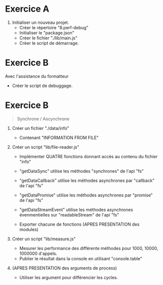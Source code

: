 # Exercice A

1. Initialiser un nouveau projet.
    * Créer le répertoire "8.perf-debug"
    * Initialiser le "package.json"
    * Créer le fichier "./lib/main.js"
    * Créer le script de démarrage.


# Exercice B
Avec l'assistance du formatteur
* Créer le script de debuggage.




# Exercice B

> Synchrone / Ascynchrone

1. Créer un fichier "./data/info"
    * Contenant "INFORMATION FROM FILE"

2. Créer un script "lib/file-reader.js"
    * Implémenter QUATRE fonctions donnant accès au contenu du fichier "info"

    * "getDataSync" utilise les méthodes "synchrones" de l'api "fs"
    * "getDataCallback" utilise les méthodes asynchrones par "callback" de l'api "fs"
    * "getDataPromise" utilise les méthodes asynchrones par "promise" de l'api "fs"
    * "getDataStreamEvent" utilise les méthodes asynchrones évenmentielles sur  "readableStream" de l'api "fs"
    * Exporter chacune de fonctions (APRES PRESENTATION des modules)








3. Créer un script "lib/measure.js"
    * Mesurer les performance des différente méthodes pour 1000, 10000, 1000000 d'appels.
    * Publier le résultat dans la console en utilisant "console.table"

4. (APRES PRESENTATION des arguments de process)
    * Utiliser les argument pour différencier les cycles.